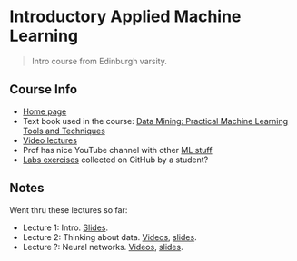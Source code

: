 Introductory Applied Machine Learning
=====================================
> Intro course from Edinburgh varsity.


Course Info
-----------
* [Home page][course-home]
* Text book used in the course: [Data Mining: Practical Machine Learning
Tools and Techniques][course-text-book]
* [Video lectures][course-vids]
* Prof has nice YouTube channel with other [ML stuff][lavrenko-channel]
* [Labs exercises][iaml.labs] collected on GitHub by a student?


Notes
-----
Went thru these lectures so far:
* Lecture 1: Intro. [Slides][iaml-1.slides].
* Lecture 2: Thinking about data. [Videos][iaml-2.playlist],
  [slides][iaml-2.slides].
* Lecture ?: Neural networks. [Videos][iaml-nn.playlist],
  [slides][iaml-nn.slides].




[course-home]: https://www.inf.ed.ac.uk/teaching/courses/iaml/
    "Introductory Applied Machine Learning (IAML)"
[course-vids]: https://www.youtube.com/user/victorlavrenko/playlists?shelf_id=10&sort=dd&view=50
[course-text-book]: https://www.wi.hs-wismar.de/~cleve/vorl/projects/dm/ss13/HierarClustern/Literatur/WittenFrank-DM-3rd.pdf
    "Data Mining: Practical Machine Learning Tools and Techniques, 3rd Edition"
[iaml-1.slides]: http://www.inf.ed.ac.uk/teaching/courses/iaml/2013/slides/intro.pdf
[iaml-2.playlist]: https://www.youtube.com/watch?v=1WIeQ0uhY0k&list=PLBv09BD7ez_4Z5ap8fJOzn-Ezz7WpWI5-
[iaml-2.slides]: http://www.inf.ed.ac.uk/teaching/courses/iaml/slides/data-2x2.pdf
[iaml-nn.playlist]: https://www.youtube.com/watch?v=jZYz0EUPYBI&list=PLBv09BD7ez_4Bs9j3o8l_ZTjQZoN_3Oqs
[iaml-nn.slides]: http://www.inf.ed.ac.uk/teaching/courses/iaml/slides/nnet.pdf
[iaml.labs]: https://github.com/anirudhgangwal/IAML
[lavrenko-channel]: https://www.youtube.com/user/victorlavrenko/
    "Victor Lavrenko - YouTube"
